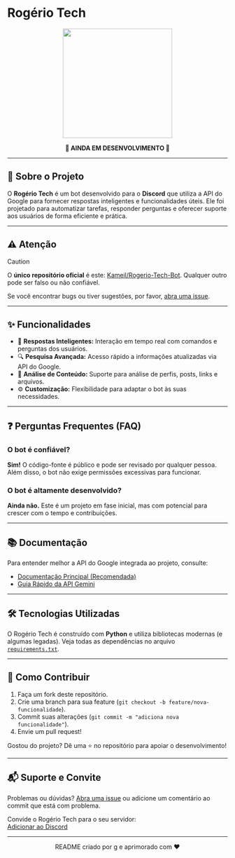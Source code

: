 # Rogério Tech

<p align="center">
    <img src="https://i.imgur.com/TKphVxW.png" width="250" height="250">
</p>

<div align="center">
    <strong>🚧 AINDA EM DESENVOLVIMENTO 🚧</strong>
</div>

---

## 📝 Sobre o Projeto

O **Rogério Tech** é um bot desenvolvido para o **Discord** que utiliza a API do Google para fornecer respostas inteligentes e funcionalidades úteis. Ele foi projetado para automatizar tarefas, responder perguntas e oferecer suporte aos usuários de forma eficiente e prática.

---

## ⚠️ Atenção

> [!CAUTION]  
> O **único repositório oficial** é este: [Kameil/Rogerio-Tech-Bot](https://github.com/Kameil/Rogerio-Tech-Bot). Qualquer outro pode ser falso ou não confiável.

Se você encontrar bugs ou tiver sugestões, por favor, [abra uma issue](https://github.com/Kameil/Rogerio-Tech-Bot/issues).

---

## ✨ Funcionalidades

- 🤖 **Respostas Inteligentes:** Interação em tempo real com comandos e perguntas dos usuários.  
- 🔍 **Pesquisa Avançada:** Acesso rápido a informações atualizadas via API do Google.  
- 📄 **Análise de Conteúdo:** Suporte para análise de perfis, posts, links e arquivos.  
- ⚙️ **Customização:** Flexibilidade para adaptar o bot às suas necessidades.

---

## ❓ Perguntas Frequentes (FAQ)

### O bot é confiável?  
**Sim!** O código-fonte é público e pode ser revisado por qualquer pessoa. Além disso, o bot não exige permissões excessivas para funcionar.

### O bot é altamente desenvolvido?  
**Ainda não.** Este é um projeto em fase inicial, mas com potencial para crescer com o tempo e contribuições.

---

## 📚 Documentação

Para entender melhor a API do Google integrada ao projeto, consulte:  
- [Documentação Principal (Recomendada)](https://googleapis.github.io/python-genai/)  
- [Guia Rápido da API Gemini](https://ai.google.dev/gemini-api/docs/quickstart?hl=pt-br&lang=python)

---

## 🛠️ Tecnologias Utilizadas

O Rogério Tech é construído com **Python** e utiliza bibliotecas modernas (e algumas legadas). Veja todas as dependências no arquivo [`requirements.txt`](requirements.txt).

---

## 🚀 Como Contribuir

1. Faça um fork deste repositório.  
2. Crie uma branch para sua feature (`git checkout -b feature/nova-funcionalidade`).  
3. Commit suas alterações (`git commit -m "adiciona nova funcionalidade"`).  
4. Envie um pull request!

Gostou do projeto? Dê uma ⭐ no repositório para apoiar o desenvolvimento!

---

## 📬 Suporte e Convite

Problemas ou dúvidas? [Abra uma issue](https://github.com/Kameil/Rogerio-Tech-Bot/issues) ou adicione um comentário ao commit que está com problema. 

Convide o Rogério Tech para o seu servidor:  
[Adicionar ao Discord](https://discord.com/oauth2/authorize?client_id=1041361324506087555&permissions=274877982736&integration_type=0&scope=bot)

---

<div align="center">
    README criado por <a href="https://github.com/repudiar">g</a> e aprimorado com ❤️
</div>
